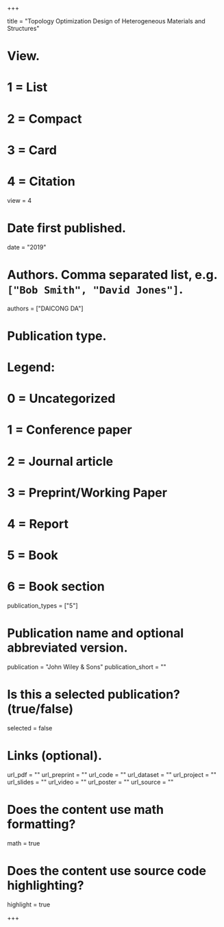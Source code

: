 +++

title = "Topology Optimization Design of Heterogeneous Materials and Structures"

# View.
#   1 = List
#   2 = Compact
#   3 = Card
#   4 = Citation
view = 4

# Date first published.
date = "2019"

# Authors. Comma separated list, e.g. `["Bob Smith", "David Jones"]`.
authors = ["DAICONG DA"]

# Publication type.
# Legend:
# 0 = Uncategorized
# 1 = Conference paper
# 2 = Journal article
# 3 = Preprint/Working Paper
# 4 = Report
# 5 = Book
# 6 = Book section
publication_types = ["5"]

# Publication name and optional abbreviated version.
publication = "John Wiley & Sons"
publication_short = ""

# Is this a selected publication? (true/false)
selected = false

# Links (optional).
url_pdf = ""
url_preprint = ""
url_code = ""
url_dataset = ""
url_project = ""
url_slides = ""
url_video = ""
url_poster = ""
url_source = ""


# Does the content use math formatting?
math = true

# Does the content use source code highlighting?
highlight = true

+++
